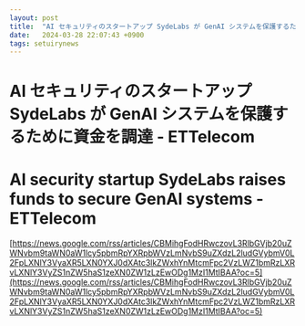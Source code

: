```yaml
---
layout: post
title:  "AI セキュリティのスタートアップ SydeLabs が GenAI システムを保護するために資金を調達 - ETTelecom"
date:   2024-03-28 22:07:43 +0900
tags: setuirynews 
---
```


# AI セキュリティのスタートアップ SydeLabs が GenAI システムを保護するために資金を調達 - ETTelecom



# AI security startup SydeLabs raises funds to secure GenAI systems - ETTelecom

[https://news.google.com/rss/articles/CBMihgFodHRwczovL3RlbGVjb20uZWNvbm9taWN0aW1lcy5pbmRpYXRpbWVzLmNvbS9uZXdzL2ludGVybmV0L2FpLXNlY3VyaXR5LXN0YXJ0dXAtc3lkZWxhYnMtcmFpc2VzLWZ1bmRzLXRvLXNlY3VyZS1nZW5haS1zeXN0ZW1zLzEwODg1MzI1MtIBAA?oc=5](https://news.google.com/rss/articles/CBMihgFodHRwczovL3RlbGVjb20uZWNvbm9taWN0aW1lcy5pbmRpYXRpbWVzLmNvbS9uZXdzL2ludGVybmV0L2FpLXNlY3VyaXR5LXN0YXJ0dXAtc3lkZWxhYnMtcmFpc2VzLWZ1bmRzLXRvLXNlY3VyZS1nZW5haS1zeXN0ZW1zLzEwODg1MzI1MtIBAA?oc=5)

